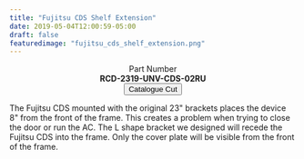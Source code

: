 ```yaml
---
title: "Fujitsu CDS Shelf Extension"
date: 2019-05-04T12:00:59-05:00
draft: false
featuredimage: "fujitsu_cds_shelf_extension.png"
---
```

<center>
Part Number
<br>
<b>RCD-2319-UNV-CDS-02RU</b>
<br>
<a target="none" href="../../catalogue/RCDesign-Bracket-CDS-2RU.pdf"><button class="btn btn-sm">Catalogue Cut</button></a>
</center>

The Fujitsu CDS mounted with the original 23" brackets places the device 8" from the front of the frame. This creates a problem when trying to close the door or run the AC. The L shape bracket we designed will recede the Fujitsu CDS into the frame. Only the cover plate will be visible from the front of the frame.
